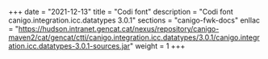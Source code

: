+++
date        = "2021-12-13"
title       = "Codi font"
description = "Codi font canigo.integration.icc.datatypes 3.0.1"
sections    = "canigo-fwk-docs"
enllac		= "https://hudson.intranet.gencat.cat/nexus/repository/canigo-maven2/cat/gencat/ctti/canigo.integration.icc.datatypes/3.0.1/canigo.integration.icc.datatypes-3.0.1-sources.jar"
weight		= 1
+++
